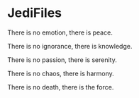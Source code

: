 # JediFiles

There is no emotion, there is peace.

There is no ignorance, there is knowledge.

There is no passion, there is serenity.

There is no chaos, there is harmony.

There is no death, there is the force.


